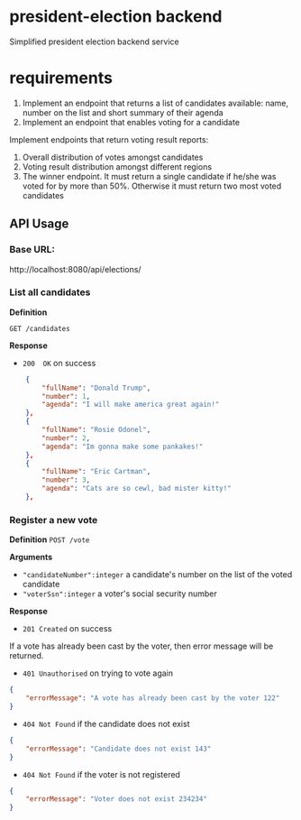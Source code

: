# president-election backend
Simplified president election backend service 

# requirements
1.	Implement an endpoint that returns a list of candidates available: name, number on the list and short summary of their agenda
2.	Implement an endpoint that enables voting for a candidate

Implement endpoints that return voting result reports: 
1.	Overall distribution of votes amongst candidates
2.	Voting result distribution amongst different regions
3.	The winner endpoint. It must return a single candidate if he/she was voted for by more than 50%. Otherwise it must return two most voted candidates

## API Usage

### Base URL:
http://localhost:8080/api/elections/

### List all candidates

**Definition**

`GET /candidates`

**Response**
- `200  OK` on success

```json
    {
        "fullName": "Donald Trump",
        "number": 1,
        "agenda": "I will make america great again!"
    },
    {
        "fullName": "Rosie Odonel",
        "number": 2,
        "agenda": "Im gonna make some pankakes!"
    },
    {
        "fullName": "Eric Cartman",
        "number": 3,
        "agenda": "Cats are so cewl, bad mister kitty!"
    },
```
### Register a new vote

**Definition**
`POST /vote`

**Arguments**

- `"candidateNumber":integer` a candidate's number on the list of the voted candidate
- `"voterSsn":integer` a voter's social security number 

**Response**
- `201 Created` on success 

If a vote has already been cast by the voter, then error message will be returned. 

- `401 Unauthorised` on trying to vote again

```json
{
    "errorMessage": "A vote has already been cast by the voter 122"
}
```

- `404 Not Found` if the candidate does not exist

```json
{
    "errorMessage": "Candidate does not exist 143"
}
```

- `404 Not Found` if the voter is not registered

```json
{
    "errorMessage": "Voter does not exist 234234"
}
```
